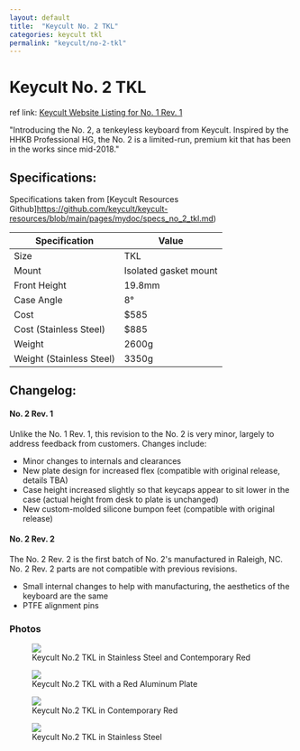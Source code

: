 ```yaml
---
layout: default
title:  "Keycult No. 2 TKL"
categories: keycult tkl
permalink: "keycult/no-2-tkl"
---
```

# Keycult No. 2 TKL

ref link: [Keycult Website Listing for No. 1 Rev. 1](https://keycult.com/pages/about-the-no-2)

"Introducing the No. 2, a tenkeyless keyboard from Keycult. Inspired by the HHKB Professional HG, the No. 2 is a limited-run, premium kit that has been in the works since mid-2018."

## Specifications:
Specifications taken from [Keycult Resources Github]https://github.com/keycult/keycult-resources/blob/main/pages/mydoc/specs_no_2_tkl.md)

| Specification | Value |
|---|---|
| Size | TKL |
| Mount | Isolated gasket mount |
| Front Height | 19.8mm |
| Case Angle | 8° |
| Cost | $585 |
| Cost (Stainless Steel) | $885 |
| Weight | 2600g |
| Weight (Stainless Steel) | 3350g |

## Changelog:

#### No. 2 Rev. 1

Unlike the No. 1 Rev. 1, this revision to the No. 2 is very minor, largely to address feedback from customers. Changes include:

  -  Minor changes to internals and clearances
  -  New plate design for increased flex (compatible with original release, details TBA)
  -  Case height increased slightly so that keycaps appear to sit lower in the case (actual height from desk to plate is unchanged)
  -  New custom-molded silicone bumpon feet (compatible with original release)

#### No. 2 Rev. 2

The No. 2 Rev. 2 is the first batch of No. 2's manufactured in Raleigh, NC. No. 2 Rev. 2 parts are not compatible with previous revisions.

  -  Small internal changes to help with manufacturing, the aesthetics of the keyboard are the same
  -  PTFE alignment pins


### Photos
<figure>
  <img src="{{ 'assets/images/keycult/no-2-tkl/keycult-no-2-tkl-all-colors.png' | relative_url }}">
  <figcaption>Keycult No.2 TKL in Stainless Steel and Contemporary Red</figcaption>
</figure>

<figure>
  <img src="{{ 'assets/images/keycult/no-2-tkl/keycult-no-2-tkl.png' | relative_url }}">
  <figcaption>Keycult No.2 TKL with a Red Aluminum Plate</figcaption>
</figure>

<figure>
  <img src="{{ 'assets/images/keycult/no-2-tkl/keycult-no-2-tkl-red-rear.png' | relative_url }}">
  <figcaption>Keycult No.2 TKL in Contemporary Red</figcaption>
</figure>

<figure>
  <img src="{{ 'assets/images/keycult/no-2-tkl/keycult-no-2-tkl-ss-rear.png' | relative_url }}">
  <figcaption>Keycult No.2 TKL in Stainless Steel</figcaption>
</figure>
